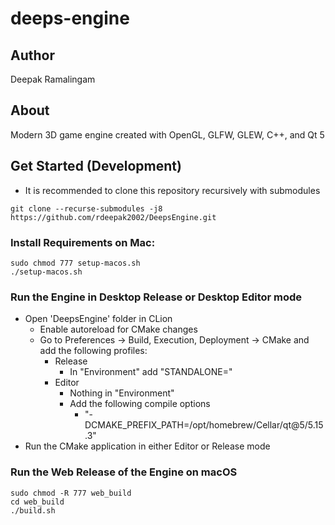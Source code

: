 # deeps-engine

## Author

Deepak Ramalingam

## About

Modern 3D game engine created with OpenGL, GLFW, GLEW, C++, and Qt 5

## Get Started (Development)

- It is recommended to clone this repository recursively with submodules

```shell
git clone --recurse-submodules -j8 https://github.com/rdeepak2002/DeepsEngine.git
```

### Install Requirements on Mac:

```shell
sudo chmod 777 setup-macos.sh
./setup-macos.sh
```

### Run the Engine in Desktop Release or Desktop Editor mode
- Open 'DeepsEngine' folder in CLion
  - Enable autoreload for CMake changes
  - Go to Preferences -> Build, Execution, Deployment -> CMake and add the following profiles:
    - Release
      - In "Environment" add "STANDALONE="
    - Editor
      - Nothing in "Environment"
      - Add the following compile options
        - "-DCMAKE_PREFIX_PATH=/opt/homebrew/Cellar/qt@5/5.15.3"
- Run the CMake application in either Editor or Release mode

### Run the Web Release of the Engine on macOS

```shell
sudo chmod -R 777 web_build
cd web_build
./build.sh
```
